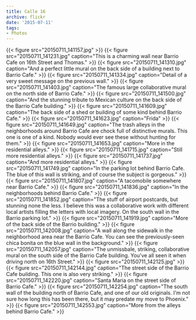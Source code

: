 ```yaml
---
title: Calle 16
archive: flickr
date: '2015-07-11'
tags:
- Photos
---
```

{{< figure src="20150711_141157.jpg" >}}
{{< figure src="20150711_141231.jpg" caption="This is a charming wall near Barrio Cafe on 16th Street and Thomas." >}}
{{< figure src="20150711_141310.jpg" caption="And a perfect little mural on the back side of a building next to Barrio Cafe." >}}
{{< figure src="20150711_141334.jpg" caption="Detail of a very sweet message on the previous wall." >}}
{{< figure src="20150711_141403.jpg" caption="The famous large collaborative mural on the north side of Barrio Cafe." >}}
{{< figure src="20150711_141500.jpg" caption="And the stunning tribute to Mexican culture on the back side of the Barrio Cafe building." >}}
{{< figure src="20150711_141609.jpg" caption="The back side of a shed or building of some kind behind Barrio Cafe." >}}
{{< figure src="20150711_141623.jpg" caption="Frida" >}}
{{< figure src="20150711_141649.jpg" caption="The trash alleys in the neighborhoods around Barrio Cafe are chock full of distinctive murals. This one is one of a kind. Nobody would ever see these without hunting for them." >}}
{{< figure src="20150711_141653.jpg" caption="More in the residential alleys." >}}
{{< figure src="20150711_141715.jpg" caption="Still more residential alleys." >}}
{{< figure src="20150711_141737.jpg" caption="And more residential alleys." >}}
{{< figure src="20150711_141749.jpg" caption="In the parking lot behind Barrio Cafe. The blue of this wall is striking, and of course the subject is gorgeous." >}}
{{< figure src="20150711_141807.jpg" caption="A tacomobile somewhere near Barrio Cafe." >}}
{{< figure src="20150711_141836.jpg" caption="In the neighborhoods behind Barrio Cafe." >}}
{{< figure src="20150711_141852.jpg" caption="The stuff of airport postcards, but stunning none the less. I believe this was a collaborative work with different local artists filling the letters with local imagery. On the south wall in the Barrio parking lot." >}}
{{< figure src="20150711_141919.jpg" caption="More of the back side of the Barrio building." >}}
{{< figure src="20150711_142008.jpg" caption="A wall along the sidewalk in the neighborhood area near the Barrio Cafe. You can see the previously-seen chica bonita on the blue wall in the background." >}}
{{< figure src="20150711_142057.jpg" caption="The unmissbale, striking, collaborative mural on the south side of the Barrio Cafe building. You've all seen it when driving north on 16th Street." >}}
{{< figure src="20150711_142125.jpg" >}}
{{< figure src="20150711_142144.jpg" caption="The street side of the Barrio Cafe building. This one is also very striking." >}}
{{< figure src="20150711_142220.jpg" caption="Santa Maria on the street side of Barrio Cafe." >}}
{{< figure src="20150711_142254.jpg" caption="The south wall of the building north of Barrio Cafe, and one of our old originals. I'm not sure how long this has been there, but it may predate my move to Phoenix." >}}
{{< figure src="20150711_142553.jpg" caption="More from the alleys behind Barrio Cafe." >}}
